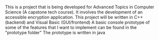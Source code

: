 This is a project that is being developed for Advanced Topics in Computer Science (A capstone tech course).
It involves the development of an accessible encryption application.
This project will be written in C++ (backend) and Visual Basic (GUI/frontend)
A basic console prototype of some of the features that I want to implement can be found in the "prototype folder"
The prototype is written in java